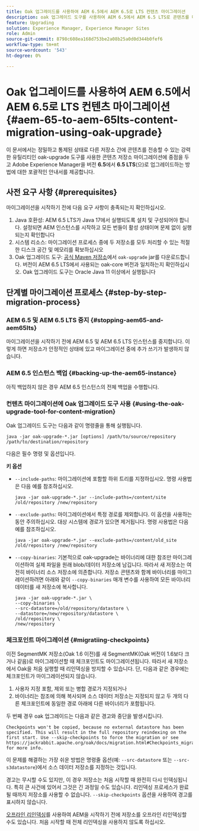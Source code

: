 ```yaml
---
title: Oak 업그레이드를 사용하여 AEM 6.5에서 AEM 6.5로 LTS 컨텐츠 마이그레이션
description: oak 업그레이드 도구를 사용하여 AEM 6.5에서 AEM 6.5 LTS로 콘텐츠를 마이그레이션하는 방법에 대해 알아봅니다
feature: Upgrading
solution: Experience Manager, Experience Manager Sites
role: Admin
source-git-commit: 8798c608ea168d753be2a08b25a0d0d344b0fef6
workflow-type: tm+mt
source-wordcount: '543'
ht-degree: 0%

---
```



# Oak 업그레이드를 사용하여 AEM 6.5에서 AEM 6.5로 LTS 컨텐츠 마이그레이션 {#aem-65-to-aem-65lts-content-migration-using-oak-upgrade}

이 문서에서는 정밀하고 통제된 상태로 다른 저장소 간에 콘텐츠를 전송할 수 있는 강력한 유틸리티인 oak-upgrade 도구를 사용한 콘텐츠 저장소 마이그레이션에 중점을 두고 Adobe Experience Manager을 버전 **6.5**&#x200B;에서 **6.5 LTS**(으)로 업그레이드하는 방법에 대한 포괄적인 안내서를 제공합니다.

## 사전 요구 사항 {#prerequisites}

마이그레이션을 시작하기 전에 다음 요구 사항이 충족되는지 확인하십시오.

1. Java 호환성: AEM 6.5 LTS가 Java 17에서 실행되도록 설치 및 구성되어야 합니다. 설정되면 AEM 인스턴스를 시작하고 모든 번들이 활성 상태이며 문제 없이 실행되는지 확인합니다
1. 시스템 리소스: 마이그레이션 프로세스 중에 두 저장소를 모두 처리할 수 있는 적절한 디스크 공간 및 메모리를 확보하십시오
1. Oak 업그레이드 도구: [공식 Maven 저장소](https://mvnrepository.com/artifact/org.apache.jackrabbit/oak-upgrade)에서 `oak-upgrade` jar를 다운로드합니다. 버전이 AEM 6.5 LTS에서 사용되는 oak-core 버전과 일치하는지 확인하십시오. Oak 업그레이드 도구는 Oracle Java 11 이상에서 실행됩니다

## 단계별 마이그레이션 프로세스 {#step-by-step-migration-process}

### AEM 6.5 및 AEM 6.5 LTS 중지 {#stopping-aem65-and-aem65lts}

마이그레이션을 시작하기 전에 AEM 6.5 및 AEM 6.5 LTS 인스턴스를 중지합니다. 이렇게 하면 저장소가 안정적인 상태에 있고 마이그레이션 중에 추가 쓰기가 발생하지 않습니다.

### AEM 6.5 인스턴스 백업 {#backing-up-the-aem65-instance}

아직 백업하지 않은 경우 AEM 6.5 인스턴스의 전체 백업을 수행합니다.

### 컨텐츠 마이그레이션에 Oak 업그레이드 도구 사용 {#using-the-oak-upgrade-tool-for-content-migration}

Oak 업그레이드 도구는 다음과 같이 명령줄을 통해 실행됩니다.

```
java -jar oak-upgrade-*.jar [options] /path/to/source/repository /path/to/destination/repository 
```

다음은 필수 명령 및 옵션입니다.

**키 옵션**

* `--include-paths`: 마이그레이션에 포함할 하위 트리를 지정하십시오. 명령 사용법은 다음 예를 참조하십시오.

  ```
  java -jar oak-upgrade-*.jar --include-paths=/content/site /old/repository /new/repository
  ```

* `--exclude-paths`: 마이그레이션에서 특정 경로를 제외합니다. 이 옵션을 사용하는 동안 주의하십시오. 대상 시스템에 경로가 있으면 제거됩니다. 명령 사용법은 다음 예를 참조하십시오.

  ```
  java -jar oak-upgrade-*.jar --exclude-paths=/content/old_site /old/repository /new/repository 
  ```

* `--copy-binaries`: 기본적으로 oak-upgrade는 바이너리에 대한 참조만 마이그레이션하여 실제 파일을 원래 blob/데이터 저장소에 남깁니다. 따라서 새 저장소는 여전히 바이너리 소스 저장소에 의존합니다. 저장소 콘텐츠와 함께 바이너리를 마이그레이션하려면 아래와 같이 `--copy-binaries` 매개 변수를 사용하여 모든 바이너리 데이터를 새 저장소에 복사합니다.

  ```
  java -jar oak-upgrade-*.jar \
  --copy-binaries \
  --src-datastore=/old/repository/datastore \
  --datastore=/new/repository/datastore \
  /old/repository \
  /new/repository 
  ```

### 체크포인트 마이그레이션 {#migratiing-checkpoints}

이전 SegmentMK 저장소(Oak 1.6 이전)를 새 SegmentMK(Oak 버전이 1.6보다 크거나 같음)로 마이그레이션할 때 체크포인트도 마이그레이션됩니다. 따라서 새 저장소에서 Oak을 처음 실행할 때 리인덱싱을 방지할 수 있습니다. 단, 다음과 같은 경우에는 체크포인트가 마이그레이션되지 않습니다.

1. 사용자 지정 포함, 제외 또는 병합 경로가 지정되거나
1. 바이너리는 참조에 의해 복사되며 소스 데이터 저장소는 지정되지 않고 두 개의 다른 체크포인트에 동일한 경로 아래에 다른 바이너리가 포함됩니다.

두 번째 경우 oak 업그레이드는 다음과 같은 경고와 중단을 발생시킵니다.

```
Checkpoints won't be copied, because no external datastore has been specified. This will result in the full repository reindexing on the first start. Use --skip-checkpoints to force the migration or see https://jackrabbit.apache.org/oak/docs/migration.html#Checkpoints_migration for more info. 
```

이 문제를 해결하는 가장 쉬운 방법은 명령줄 옵션(예: `--src-datastore` 또는 `--src-s3datastore`)에서 소스 데이터 저장소를 지정하는 것입니다.

경고는 무시할 수도 있지만, 이 경우 저장소는 처음 시작할 때 완전히 다시 인덱싱됩니다. 특히 큰 사건에 있어서 그것은 긴 과정일 수도 있습니다. 리인덱싱 프로세스가 완료될 때까지 저장소를 사용할 수 없습니다. `--skip-checkpoints` 옵션을 사용하여 경고를 표시하지 않습니다.

[오프라인 리인덱싱](/help/sites-deploying/upgrade-offline-reindexing.md)를 사용하여 AEM을 시작하기 전에 저장소를 오프라인 리인덱싱할 수도 있습니다. 처음 시작할 때 전체 리인덱싱을 사용하지 않도록 하십시오.